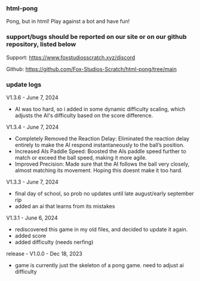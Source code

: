 ### html-pong
Pong, but in html! Play against a bot and have fun!



### support/bugs should be reported on our site or on our github repository, listed below

Support:  https://www.foxstudiosscratch.xyz/discord

Github:  https://github.com/Fox-Studios-Scratch/html-pong/tree/main


### update logs

V1.3.6 - June 7, 2024
- AI was too hard, so i added in some dynamic difficulty scaling, which adjusts the AI's difficulty based on the score difference.

V1.3.4 - June 7, 2024
- Completely Removed the Reaction Delay: Eliminated the reaction delay entirely to make the AI respond instantaneously to the ball’s position.
- Increased AIs Paddle Speed: Boosted the AIs paddle speed further to match or exceed the ball speed, making it more agile.
- Improved Precision: Made sure that the AI follows the ball very closely, almost matching its movement. Hoping this doesnt make it too hard.

V1.3.3 - June 7, 2024
- final day of school, so prob no updates until late august/early september rip
- added an ai that learns from its mistakes

V1.3.1 - June 6, 2024
- rediscovered this game in my old files, and decided to update it again.
- added score
- added difficulty (needs nerfing)

release - V1.0.0 - Dec 18, 2023
- game is currently just the skeleton of a pong game. need to adjust ai difficulty

